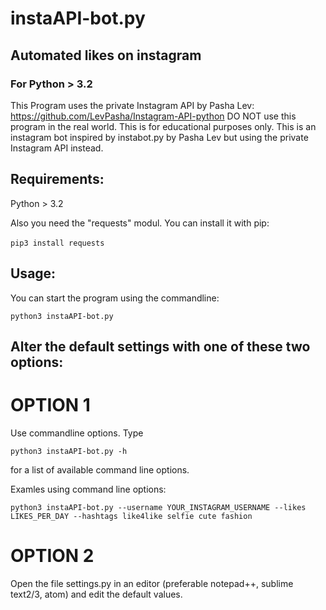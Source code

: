# instaAPI-bot.py
## Automated likes on instagram

### For Python > 3.2

This Program uses the private Instagram API by Pasha Lev: https://github.com/LevPasha/Instagram-API-python
DO NOT use this program in the real world. This is for educational purposes only.
This is an instagram bot inspired by instabot.py by Pasha Lev but using the private Instagram API instead.

## Requirements:

  Python > 3.2
  
  Also you need the "requests" modul.
  You can install it with pip:
  
`pip3 install requests`
  
## Usage:

You can start the program using the commandline:

`python3 instaAPI-bot.py`

## Alter the default settings with one of these two options:
# OPTION 1

Use commandline options.
Type

`python3 instaAPI-bot.py -h`

for a list of available command line options.

Examles using command line options:

`python3 instaAPI-bot.py --username YOUR_INSTAGRAM_USERNAME --likes LIKES_PER_DAY --hashtags like4like selfie cute fashion`

# OPTION 2

Open the file settings.py in an editor (preferable notepad++, sublime text2/3, atom) and edit the default values.
